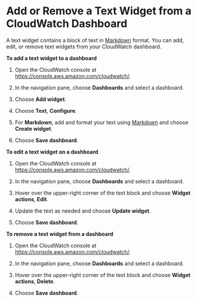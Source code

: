 # Add or Remove a Text Widget from a CloudWatch Dashboard<a name="add_remove_text_dashboard"></a>

A text widget contains a block of text in [Markdown](http://docs.aws.amazon.com/general/latest/gr/aws-markdown.html) format\. You can add, edit, or remove text widgets from your CloudWatch dashboard\.

**To add a text widget to a dashboard**

1. Open the CloudWatch console at [https://console\.aws\.amazon\.com/cloudwatch/](https://console.aws.amazon.com/cloudwatch/)\.

1. In the navigation pane, choose **Dashboards** and select a dashboard\.

1. Choose **Add widget**\.

1. Choose **Text**, **Configure**\.

1. For **Markdown**, add and format your text using [Markdown](http://docs.aws.amazon.com/general/latest/gr/aws-markdown.html) and choose **Create widget**\.

1. Choose **Save dashboard**\.

**To edit a text widget on a dashboard**

1. Open the CloudWatch console at [https://console\.aws\.amazon\.com/cloudwatch/](https://console.aws.amazon.com/cloudwatch/)\.

1. In the navigation pane, choose **Dashboards** and select a dashboard\.

1. Hover over the upper\-right corner of the text block and choose **Widget actions**, **Edit**\.

1. Update the text as needed and choose **Update widget**\.

1. Choose **Save dashboard**\.

**To remove a text widget from a dashboard**

1. Open the CloudWatch console at [https://console\.aws\.amazon\.com/cloudwatch/](https://console.aws.amazon.com/cloudwatch/)\.

1. In the navigation pane, choose **Dashboards** and select a dashboard\.

1. Hover over the upper\-right corner of the text block and choose **Widget actions**, **Delete**\.

1. Choose **Save dashboard**\.
